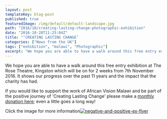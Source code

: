 ```yaml
---
layout: post
templateKey: blog-post
published: true
featuredImage: /img/default/default-landscape.jpg
path: "2016/10/creating-lasting-change-photographic-exhibition"
date: "2016-10-28T11:25:04Z"
title: "‘CREATING LASTING CHANGE’                                                   Photographic exhibition"
categories: ["News from the UK"]
tags: ["exhibition", "malawi", "Photographic"]
excerpt: "We hope you are able to have a walk around this free entry exhibition at The Rose Theatre, Kingston..."
---
```


We hope you are able to have a walk around this free entry exhibition at The Rose Theatre, Kingston which will be on for 2 weeks from 7th November 2016\. It shows our progress over the past 11 years and the impact that the charity has had.

If you would like to support the work of African Vision Malawi and be part of the positive journey of 'Creating Lasting Change' please make a [monthly donation here](https://www.charitycheckout.co.uk/1113786/); even a little goes a long way!

Click the image for more information[![negative-and-positive-ex-flyer](https://f000.backblazeb2.com/file/avm-wp-uploads/2016/10/Negative-and-Positive-Ex-Flyer-300x211.jpg)](https://f000.backblazeb2.com/file/avm-wp-uploads/2016/10/Negative-and-Positive-Ex-Flyer.jpg)
